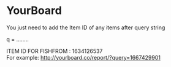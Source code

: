 # YourBoard

You just need to add the Item ID of any items after query string

q = ........

ITEM ID FOR FISHFROM : 1634126537
<br>
For example: http://yourboard.co/report/?query=1667429901

